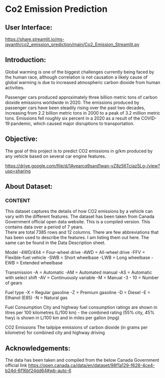 # Co2 Emission Prediction

## User Interface:
https://share.streamlit.io/ms-jayanth/co2_emission_prediction/main/Co2_Emission_Streamlit.py

## Introduction:
Global warming is one of the biggest challenges currently being faced by the human race, although correlation is not causation a likely cause of global warming is due to increased atmospheric carbon dioxide from human activities. 

Passenger cars produced approximately three billion metric tons of carbon dioxide emissions worldwide in 2020. The emissions produced by passenger cars have been steadily rising over the past two decades, increasing from 2.2 billion metric tons in 2000 to a peak of 3.2 million metric tons. Emissions fell roughly six percent in a 2020 as a result of the COVID-19 pandemic, which caused major disruptions to transportation.

## Objective:
The goal of this project is to predict CO2 emissions in g/km produced by any vehicle based on several car engine features.

https://drive.google.com/file/d/1Ayearcq9sard1wan-vZ8z56Tcjaz5Lg-/view?usp=sharing

## About Dataset:

### CONTENT
This dataset captures the details of how CO2 emissions by a vehicle can vary with the different features. The dataset has been taken from Canada Government official open data website. This is a compiled version. This contains data over a period of 7 years.<br>
There are total 7385 rows and 12 columns. There are few abbreviations that has been used to describe the features. I am listing them out here. The same can be found in the Data Description sheet.

Model
-4WD/4X4 = Four-wheel drive
-AWD = All-wheel drive
-FFV = Flexible-fuel vehicle
-SWB = Short wheelbase
-LWB = Long wheelbase
-EWB = Extended wheelbase

Transmission
-A = Automatic
-AM = Automated manual
-AS = Automatic with select shift
-AV = Continuously variable
-M = Manual
-3 - 10 = Number of gears

Fuel type
-X = Regular gasoline
-Z = Premium gasoline
-D = Diesel
-E = Ethanol (E85)
-N = Natural gas

Fuel Consumption
City and highway fuel consumption ratings are shown in litres per 100 kilometres (L/100 km) - the combined rating (55% city, 45% hwy) is shown in L/100 km and in miles per gallon (mpg)

CO2 Emissions
The tailpipe emissions of carbon dioxide (in grams per kilometre) for combined city and highway driving

## Acknowledgements:
The data has been taken and compiled from the below Canada Government official link
https://open.canada.ca/data/en/dataset/98f1a129-f628-4ce4-b24d-6f16bf24dd64#wb-auto-6
